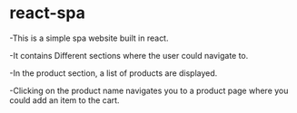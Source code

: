 # react-spa
-This is a simple spa website built in react.

-It contains Different sections where the user could navigate to.

-In the product section, a list of products are displayed.

-Clicking on the product name navigates you to a product page where you could add an item to the cart.
